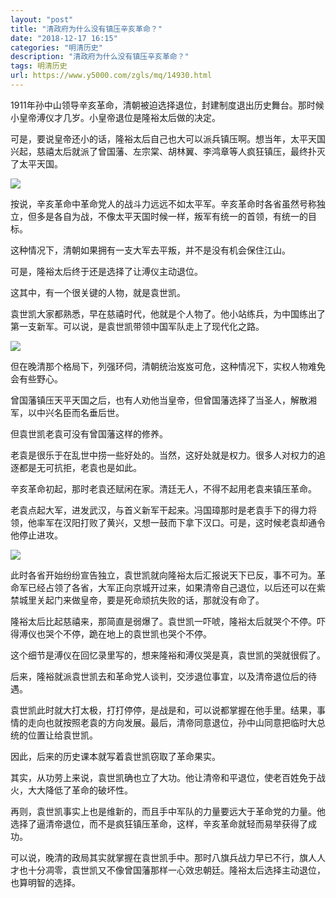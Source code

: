 ```yaml
---
layout: "post"
title: "清政府为什么没有镇压辛亥革命？"
date: "2018-12-17 16:15"
categories: "明清历史"
description: "清政府为什么没有镇压辛亥革命？"
tags: 明清历史
url: https://www.y5000.com/zgls/mq/14930.html
---
```






1911年孙中山领导辛亥革命，清朝被迫选择退位，封建制度退出历史舞台。那时候小皇帝溥仪才几岁。小皇帝退位是隆裕太后做的决定。

可是，要说皇帝还小的话，隆裕太后自己也大可以派兵镇压啊。想当年，太平天国兴起，慈禧太后就派了曾国藩、左宗棠、胡林翼、李鸿章等人疯狂镇压，最终扑灭了太平天国。

![](https://img.y5000.com/uploads/allimg/170224/13144133S-0.jpg)

按说，辛亥革命中革命党人的战斗力远远不如太平军。辛亥革命时各省虽然号称独立，但多是各自为战，不像太平天国时候一样，叛军有统一的首领，有统一的目标。

这种情况下，清朝如果拥有一支大军去平叛，并不是没有机会保住江山。

可是，隆裕太后终于还是选择了让溥仪主动退位。

这其中，有一个很关键的人物，就是袁世凯。

袁世凯大家都熟悉，早在慈禧时代，他就是个人物了。他小站练兵，为中国练出了第一支新军。可以说，是袁世凯带领中国军队走上了现代化之路。

![](https://img.y5000.com/uploads/allimg/170224/8-1F224130959C6.jpg)

但在晚清那个格局下，列强环伺，清朝统治岌岌可危，这种情况下，实权人物难免会有些野心。

曾国藩镇压天平天国之后，也有人劝他当皇帝，但曾国藩选择了当圣人，解散湘军，以中兴名臣而名垂后世。

但袁世凯老袁可没有曾国藩这样的修养。

老袁是很乐于在乱世中捞一些好处的。当然，这好处就是权力。很多人对权力的追逐都是无可抗拒，老袁也是如此。

辛亥革命初起，那时老袁还赋闲在家。清廷无人，不得不起用老袁来镇压革命。

老袁点起大军，进发武汉，与首义新军干起来。冯国璋那时是老袁手下的得力将领，他率军在汉阳打败了黄兴，又想一鼓而下拿下汉口。可是，这时候老袁却通令他停止进攻。

![](https://img.y5000.com/uploads/allimg/170224/8-1F224131014613.jpg)

此时各省开始纷纷宣告独立，袁世凯就向隆裕太后汇报说天下已反，事不可为。革命军已经占领了各省，大军正向京城开过来，如果清帝自己退位，以后还可以在紫禁城里关起门来做皇帝，要是死命顽抗失败的话，那就没有命了。

隆裕太后比起慈禧来，那简直是弱爆了。袁世凯一吓唬，隆裕太后就哭个不停。吓得溥仪也哭个不停，跪在地上的袁世凯也哭个不停。

这个细节是溥仪在回忆录里写的，想来隆裕和溥仪哭是真，袁世凯的哭就很假了。

后来，隆裕就派袁世凯去和革命党人谈判，交涉退位事宜，以及清帝退位后的待遇。

袁世凯此时就大打太极，打打停停，是战是和，可以说都掌握在他手里。结果，事情的走向也就按照老袁的方向发展。最后，清帝同意退位，孙中山同意把临时大总统的位置让给袁世凯。

因此，后来的历史课本就写着袁世凯窃取了革命果实。

其实，从功劳上来说，袁世凯确也立了大功。他让清帝和平退位，使老百姓免于战火，大大降低了革命的破坏性。

再则，袁世凯事实上也是维新的，而且手中军队的力量要远大于革命党的力量。他选择了逼清帝退位，而不是疯狂镇压革命，这样，辛亥革命就轻而易举获得了成功。

可以说，晚清的政局其实就掌握在袁世凯手中。那时八旗兵战力早已不行，旗人人才也十分凋零，袁世凯又不像曾国藩那样一心效忠朝廷。隆裕太后选择主动退位，也算明智的选择。
